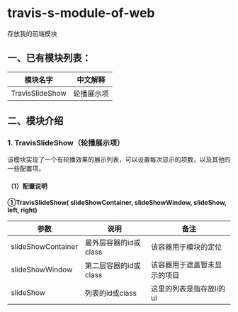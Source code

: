# travis-s-module-of-web
存放我的前端模块

## 一、已有模块列表：
|模块名字|中文解释|
|---|---|
|TravisSlideShow|轮播展示项|

## 二、模块介绍
### 1. TravisSlideShow（轮播展示项）
该模块实现了一个有轮播效果的展示列表，可以设置每次显示的项数，以及其他的一些配置项。
#### （1）配置说明
**①TravisSlideShow( slideShowContainer, slideShowWindow, slideShow, left, right)**

|参数|说明|备注|
|---|---|---|
|slideShowContainer|最外层容器的id或class|该容器用于模块的定位|
|slideShowWindow|第二层容器的id或class|该容器用于遮盖暂未显示的项目|
|slideShow|列表的id或class|这里的列表是指存放li的ul|
